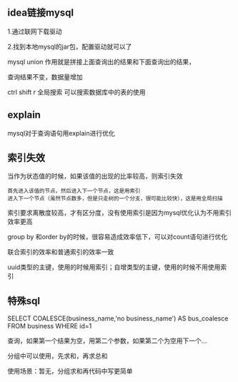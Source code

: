 ## idea链接mysql

1.通过联网下载驱动

2.找到本地mysql的jar包，配置驱动就可以了

mysql union 作用就是拼接上面查询出的结果和下面查询出的结果，

查询结果不变，数据量增加

ctrl shift r 全局搜索 可以搜索数据库中的表的使用

## explain

mysql对于查询语句用explain进行优化

## 索引失效

当作为状态值的时候，如果该值的出现的比率较高，则索引失效

    首先进入该值的节点，然后进入下一个节点，这是用索引
    进入下一个节点（虽然节点数多，但是只走树的一个分支，很可能比较快），这是用全局扫描

索引要求离散度较高，才有区分度，没有使用索引是因为mysql优化认为不用索引效率更高

group by 和order by的时候，很容易造成效率低下，可以对count语句进行优化

联合索引的效率和普通索引的效率一致

uuid类型的主键，使用的时候用索引；自增类型的主键，使用的时候不用使用索引

## 特殊sql

SELECT COALESCE(business_name,'no business_name') AS bus_coalesce FROM business WHERE id=1

查询，如果第一个结果为空，用第二个参数，如果第二个为空用下一个...

分组中可以使用，先求和，再求总和

使用场景：暂无，分组求和再代码中写更简单